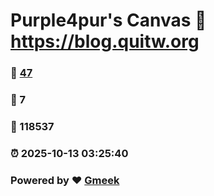 # Purple4pur's Canvas :link: https://blog.quitw.org 
### :page_facing_up: [47](https://blog.quitw.org/tag.html) 
### :speech_balloon: 7 
### :hibiscus: 118537 
### :alarm_clock: 2025-10-13 03:25:40 
### Powered by :heart: [Gmeek](https://github.com/Meekdai/Gmeek)
